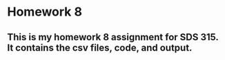 # Homework 8
## This is my homework 8 assignment for SDS 315. It contains the csv files, code, and output.
